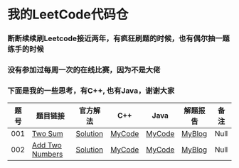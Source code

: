 # 我的LeetCode代码仓
### 断断续续刷Leetcode接近两年，有疯狂刷题的时候，也有偶尔抽一题练手的时候
### 没有参加过每周一次的在线比赛，因为不是大佬
### 下面是我的一些思考，有C++, 也有Java，谢谢大家



|题号|题目链接|官方解法|C++|Java|解题报告|备注|
|------|------|------|------|------|------|------|
|001|[Two Sum][01]|[Solution][01-solution]|[MyCode][MyCode]|[MyCode][MyCode]|[MyBlog][MyBlog]|Null|
|002|[Add Two Numbers][02]|[Solution][02-solution]|[MyCode][MyCode]|[MyCode][MyCode]|[MyBlog][MyBlog]|Null|

[01]: https://leetcode.com/problems/two-sum
[01-solution]: https://leetcode.com/problems/two-sum/solution/
[MyCode]: https://www.github.com/
[MyBlog]: https://www.dryang.xyz/
[02]: https://leetcode.com/problems/add-two-numbers/
[02-solution]: https://leetcode.com/problems/add-two-numbers/solution/
